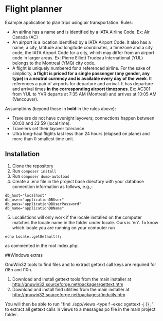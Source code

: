 # Flight planner

Example application to plan trips using air transportation.
Rules:
- An airline has a name and is identified by a IATA Airline Code. Ex: Air Canada (AC)
- An airport is a location identified by a IATA Airport Code. It also has a name, a city, latitude and longitude coordinates, a timezone and a city code, the IATA Airport Code for a city, which may differ from an airport code in larger areas. Ex: Pierre Elliott Trudeau International (YUL) belongs to the Montreal (YMQ) city code.
- A flight is uniquely numbered for a referenced airline. For the sake of simplicity, **a flight is priced for a single passenger (any gender, any type) in a neutral currency and is available every day of the week**. It references a pair of airports for departure and arrival. It has departure and arrival times **in the corresponding airport timezones**. Ex: AC301 from YUL to YVR departs at 7:35 AM (Montreal) and arrives at 10:05 AM (Vancouver).

Assumptions (beyond those in **bold** in the rules above):
- Travelers do not have ovenight layovers; connections happen between 00:00 and 23:59 (local time).
- Travelers set their layover tolerance.
- Ultra long-haul flights last less than 24 hours (elapsed on plane) and more than 0 smallest time unit.

## Installation

1. Clone the repository
2. Run `composer install`
3. Run `composer dump-autoload`
4. Create a .env file in the project base directory with your database connection information as follows, e.g.,:
```
db_host="localhost"
db_user="applicationDBUser"
db_pass="applicationDBUserPassword"
db_name="applicationDBName"
```

5. Localistions will only work if the locale installed on the computer matches the locale name in the folder under locale. Ours is 'en'. To know which locale you are running on your computer run
```
echo Locale::getDefault();
```
as commented in the root index.php.

##Windows extras

GnuWin32 tools to find files and to extract gettext call keys are required for i18n and l10n.

1. Download and install gettext tools from the main installer at http://gnuwin32.sourceforge.net/packages/gettext.htm
2. Download and install find utilities from the main installer at http://gnuwin32.sourceforge.net/packages/findutils.htm

You will then be able to run "find ./app/views -type f -exec xgettext -j {} ;" to extract all gettext calls in views to a messages.po file in the main project folder.
